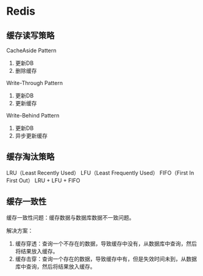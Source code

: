 # Redis

## 缓存读写策略
CacheAside Pattern
1. 更新DB
2. 删除缓存

Write-Through Pattern
1. 更新DB
2. 更新缓存

Write-Behind Pattern
1. 更新DB
2. 异步更新缓存

## 缓存淘汰策略
LRU（Least Recently Used）
LFU（Least Frequently Used）
FIFO（First In First Out）
LRU + LFU + FIFO

## 缓存一致性
缓存一致性问题：缓存数据与数据库数据不一致问题。

解决方案：
1. 缓存穿透：查询一个不存在的数据，导致缓存中没有，从数据库中查询，然后将结果放入缓存。
2. 缓存击穿：查询一个存在的数据，导致缓存中有，但是失效时间未到，从数据库中查询，然后将结果放入缓存。